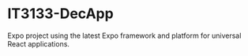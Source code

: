 # IT3133-DecApp
Expo project using the latest Expo framework and platform for universal React applications.
